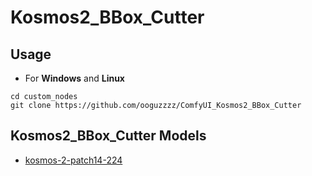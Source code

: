 # Kosmos2_BBox_Cutter


## Usage 
+ For **Windows** and **Linux**
```
cd custom_nodes
git clone https://github.com/ooguzzzz/ComfyUI_Kosmos2_BBox_Cutter
```
  
## Kosmos2_BBox_Cutter Models
+ [kosmos-2-patch14-224](https://huggingface.co/microsoft/kosmos-2-patch14-224)

